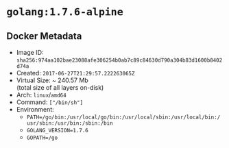# `golang:1.7.6-alpine`

## Docker Metadata

- Image ID: `sha256:974aa102bae23088afe306254b0ab7c89c84630d790a304b83d1600b8402d74a`
- Created: `2017-06-27T21:29:57.222263065Z`
- Virtual Size: ~ 240.57 Mb  
  (total size of all layers on-disk)
- Arch: `linux`/`amd64`
- Command: `["/bin/sh"]`
- Environment:
  - `PATH=/go/bin:/usr/local/go/bin:/usr/local/sbin:/usr/local/bin:/usr/sbin:/usr/bin:/sbin:/bin`
  - `GOLANG_VERSION=1.7.6`
  - `GOPATH=/go`
